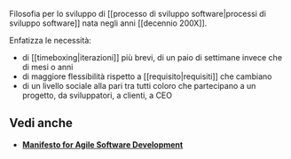 Filosofia per lo sviluppo di [[processo di sviluppo software|processi di sviluppo software]] nata negli anni [[decennio 200X]].

Enfatizza le necessità:
- di [[timeboxing|iterazioni]] più brevi, di un paio di settimane invece che di mesi o anni
- di maggiore flessibilità rispetto a [[requisito|requisiti]] che cambiano
- di un livello sociale alla pari tra tutti coloro che partecipano a un progetto, da sviluppatori, a clienti, a CEO

## Vedi anche

- [**Manifesto for Agile Software Development**](https://web.archive.org/web/20230525152814/https://agilemanifesto.org/)